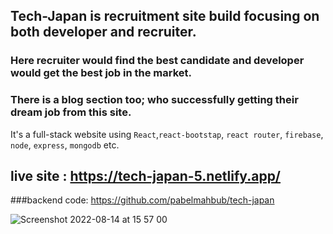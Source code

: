 
## Tech-Japan is recruitment site build focusing on both developer and recruiter.
### Here recruiter would find the best candidate and developer would get the best job in the market.
### There is a blog section too; who successfully getting their dream job from this site.
It's a  full-stack website using `React`,`react-bootstap`, `react router`, `firebase`, `node`, `express`, `mongodb` etc. 

## live site : https://tech-japan-5.netlify.app/
###backend code: https://github.com/pabelmahbub/tech-japan

![Screenshot 2022-08-14 at 15 57 00](https://user-images.githubusercontent.com/43867380/184526157-9ba597b8-c762-4dcb-b5f4-656197f340c2.png)


